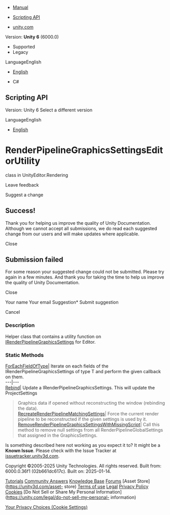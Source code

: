 [ ]()

  * [Manual](../Manual/index.html)
  * [Scripting API](../ScriptReference/index.html)

  * [unity.com](https://unity.com/)

Version: **Unity 6** (6000.0)

  * Supported
  * Legacy

LanguageEnglish

  * [English]()

  * C#

[ ](https://docs.unity3d.com)

## Scripting API

Version: Unity 6 Select a different version

LanguageEnglish

  * [English]()

# RenderPipelineGraphicsSettingsEditorUtility

class in UnityEditor.Rendering

Leave feedback

Suggest a change

## Success!

Thank you for helping us improve the quality of Unity Documentation. Although
we cannot accept all submissions, we do read each suggested change from our
users and will make updates where applicable.

Close

## Submission failed

For some reason your suggested change could not be submitted. Please <a>try
again</a> in a few minutes. And thank you for taking the time to help us
improve the quality of Unity Documentation.

Close

Your name Your email Suggestion* Submit suggestion

Cancel

[ ]()

### Description

Helper class that contains a utility function on
[IRenderPipelineGraphicsSettings](Rendering.IRenderPipelineGraphicsSettings.html)
for Editor.

### Static Methods

[ForEachFieldOfType](Rendering.RenderPipelineGraphicsSettingsEditorUtility.ForEachFieldOfType.html)|
Iterate on each fields of the IRenderPipelineGraphicsSettings of type T and
perform the given callback on them.  
---|---  
[Rebind](Rendering.RenderPipelineGraphicsSettingsEditorUtility.Rebind.html)|
Update a IRenderPipelineGraphicsSettings. This will update the ProjectSettings
> Graphics data if opened without reconstructing the window (rebinding the
data).  
[RecreateRenderPipelineMatchingSettings](Rendering.RenderPipelineGraphicsSettingsEditorUtility.RecreateRenderPipelineMatchingSettings.html)|
Force the current render pipeline to be reconstructed if the given settings is
used by it.  
[RemoveRenderPipelineGraphicsSettingsWithMissingScript](Rendering.RenderPipelineGraphicsSettingsEditorUtility.RemoveRenderPipelineGraphicsSettingsWithMissingScript.html)|
Call this method to remove null settings from all RenderPipelineGlobalSettings
that assigned in the GraphicsSettings.  
  
Is something described here not working as you expect it to? It might be a
**Known Issue**. Please check with the Issue Tracker at
[issuetracker.unity3d.com](https://issuetracker.unity3d.com).

Copyright ©2005-2025 Unity Technologies. All rights reserved. Built from:
6000.0.36f1 (02b661dc617c). Built on: 2025-01-14.

[Tutorials](https://unity3d.com/learn) [Community
Answers](https://answers.unity3d.com) [Knowledge
Base](https://support.unity3d.com/hc/en-us)
[Forums](https://forum.unity3d.com) [Asset Store](https://unity3d.com/asset-
store) [Terms of use](https://docs.unity3d.com/Manual/TermsOfUse.html)
[Legal](https://unity.com/legal) [Privacy
Policy](https://unity.com/legal/privacy-policy)
[Cookies](https://unity.com/legal/cookie-policy) [Do Not Sell or Share My
Personal Information](https://unity.com/legal/do-not-sell-my-personal-
information)

[Your Privacy Choices (Cookie Settings)](javascript:void\(0\);)

